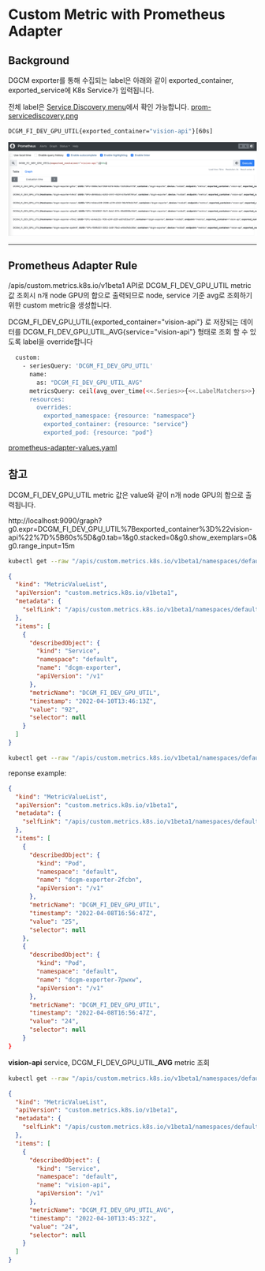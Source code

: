
# Custom Metric with Prometheus Adapter

## Background

DGCM exporter를 통해 수집되는 label은 아래와 같이 exported_container, exported_service에 K8s Service가 입력됩니다.

전체 label은 [Service Discovery menu](http://localhost:9090/service-discovery)에서 확인 가능합니다. [prom-servicediscovery.png](./screenshots/prom-servicediscovery.png)

```bash
DCGM_FI_DEV_GPU_UTIL{exported_container="vision-api"}[60s]
```

![prom-dcgm-metric](./screenshots/prom-dcgm-label_01.png?raw=true)

---

## Prometheus Adapter Rule

/apis/custom.metrics.k8s.io/v1beta1 API로 DCGM_FI_DEV_GPU_UTIL metric 값 조회시 n개 node GPU의 합으로 출력되므로 node, service 기준 avg로 조회하기 위한 custom metric을 생성합니다.

DCGM_FI_DEV_GPU_UTIL{exported_container="vision-api"} 로 저장되는 데이터를 DCGM_FI_DEV_GPU_UTIL_AVG{service="vision-api"} 형태로 조회 할 수 있도록 label을 override합니다

```bash
  custom:
    - seriesQuery: 'DCGM_FI_DEV_GPU_UTIL'
      name:
        as: "DCGM_FI_DEV_GPU_UTIL_AVG"
      metricsQuery: ceil(avg_over_time(<<.Series>>{<<.LabelMatchers>>}[60s]))
      resources:
        overrides:
          exported_namespace: {resource: "namespace"}
          exported_container: {resource: "service"}
          exported_pod: {resource: "pod"}
```

[prometheus-adapter-values.yaml](./prometheus-adapter-values.yaml)


## 참고

DCGM_FI_DEV_GPU_UTIL metric 값은 value와 같이 n개 node GPU의 합으로 출력됩니다.

http://localhost:9090/graph?g0.expr=DCGM_FI_DEV_GPU_UTIL%7Bexported_container%3D%22vision-api%22%7D%5B60s%5D&g0.tab=1&g0.stacked=0&g0.show_exemplars=0&g0.range_input=15m

```bash
kubectl get --raw "/apis/custom.metrics.k8s.io/v1beta1/namespaces/default/services/dcgm-exporter/DCGM_FI_DEV_GPU_UTIL" | jq .
```

```json
{
  "kind": "MetricValueList",
  "apiVersion": "custom.metrics.k8s.io/v1beta1",
  "metadata": {
    "selfLink": "/apis/custom.metrics.k8s.io/v1beta1/namespaces/default/services/dcgm-exporter/DCGM_FI_DEV_GPU_UTIL"
  },
  "items": [
    {
      "describedObject": {
        "kind": "Service",
        "namespace": "default",
        "name": "dcgm-exporter",
        "apiVersion": "/v1"
      },
      "metricName": "DCGM_FI_DEV_GPU_UTIL",
      "timestamp": "2022-04-10T13:46:13Z",
      "value": "92",
      "selector": null
    }
  ]
}
```


```bash
kubectl get --raw "/apis/custom.metrics.k8s.io/v1beta1/namespaces/default/pods/*/DCGM_FI_DEV_GPU_UTIL" | jq .
```

reponse example:

```json
{
  "kind": "MetricValueList",
  "apiVersion": "custom.metrics.k8s.io/v1beta1",
  "metadata": {
    "selfLink": "/apis/custom.metrics.k8s.io/v1beta1/namespaces/default/pods/%2A/DCGM_FI_DEV_GPU_UTIL"
  },
  "items": [
    {
      "describedObject": {
        "kind": "Pod",
        "namespace": "default",
        "name": "dcgm-exporter-2fcbn",
        "apiVersion": "/v1"
      },
      "metricName": "DCGM_FI_DEV_GPU_UTIL",
      "timestamp": "2022-04-08T16:56:47Z",
      "value": "25",
      "selector": null
    },
    {
      "describedObject": {
        "kind": "Pod",
        "namespace": "default",
        "name": "dcgm-exporter-7pwxw",
        "apiVersion": "/v1"
      },
      "metricName": "DCGM_FI_DEV_GPU_UTIL",
      "timestamp": "2022-04-08T16:56:47Z",
      "value": "24",
      "selector": null
    }
}
```

**vision-api** service, DCGM_FI_DEV_GPU_UTIL_**AVG** metric 조회

```bash
kubectl get --raw "/apis/custom.metrics.k8s.io/v1beta1/namespaces/default/services/vision-api/DCGM_FI_DEV_GPU_UTIL_AVG" | jq .
```

```json
{
  "kind": "MetricValueList",
  "apiVersion": "custom.metrics.k8s.io/v1beta1",
  "metadata": {
    "selfLink": "/apis/custom.metrics.k8s.io/v1beta1/namespaces/default/services/vision-api/DCGM_FI_DEV_GPU_UTIL_AVG"
  },
  "items": [
    {
      "describedObject": {
        "kind": "Service",
        "namespace": "default",
        "name": "vision-api",
        "apiVersion": "/v1"
      },
      "metricName": "DCGM_FI_DEV_GPU_UTIL_AVG",
      "timestamp": "2022-04-10T13:45:32Z",
      "value": "24",
      "selector": null
    }
  ]
}
```
